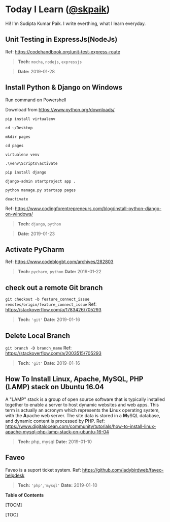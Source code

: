 # Today I Learn ([@skpaik](https://skpaik.github.io "@skpaik"))

Hi! I'm Sudipta Kumar Paik. I write everthing, what I learn everyday.



## Unit Testing in ExpressJs(NodeJs)
Ref: https://codehandbook.org/unit-test-express-route
>**Tech:**  `mocha`, `nodejs`, `expressjs`

>**Date:** 2019-01-28



## Install Python & Django on Windows
Run command on Powershell

Download from https://www.python.org/downloads/

`pip install virtualenv`

`cd ~/Desktop`

`mkdir pages`

`cd pages`

`virtualenv venv`

`.\venv\Scripts\activate`

`pip install django`

`django-admin startproject app .`

`python manage.py startapp pages`

`deactivate`

Ref: https://www.codingforentrepreneurs.com/blog/install-python-django-on-windows/

>**Tech:**  `django`, `python`

>**Date:** 2019-01-23



## Activate PyCharm
Ref: https://www.codeblogbt.com/archives/282803
>**Tech:**  `pycharm`, `python`
>**Date:** 2019-01-22


## check out a remote Git branch
`git checkout -b feature_connect_issue remotes/origin/feature_connect_issue`
Ref: https://stackoverflow.com/a/1783426/705293
>**Tech:**  `'git'`
>**Date:** 2019-01-16

## Delete Local Branch
`git branch -D branch_name`
Ref: https://stackoverflow.com/a/2003515/705293
>**Tech:**  `'git'`
>**Date:** 2019-01-16


## How To Install Linux, Apache, MySQL, PHP (LAMP) stack on Ubuntu 16.04
A "LAMP" stack is a group of open source software that is typically installed together to enable a server to host dynamic websites and web apps. This term is actually an acronym which represents the **L**inux operating system, with the **A**pache web server. The site data is stored in a **M**ySQL database, and dynamic content is processed by **P**HP.
Ref: https://www.digitalocean.com/community/tutorials/how-to-install-linux-apache-mysql-php-lamp-stack-on-ubuntu-16-04
>**Tech:**  php, mysql
>**Date:** 2019-01-10

## Faveo
Faveo is a suport ticket system.
Ref: https://github.com/ladybirdweb/faveo-helpdesk
>**Tech:**  `'php'`,`'mysql'`
>**Date:** 2019-01-10


**Table of Contents**

[TOCM]

[TOC]
